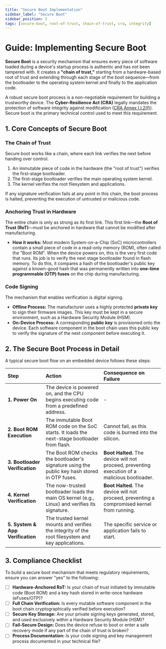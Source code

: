 ```yaml
---
title: "Secure Boot Implementation"
sidebar_label: "Secure Boot"
sidebar_position: 2
tags: [secure-boot, root-of-trust, chain-of-trust, cra, integrity]
---
```

# Guide: Implementing Secure Boot

**Secure Boot** is a security mechanism that ensures every piece of software loaded during a device's startup process is authentic and has not been tampered with. It creates a **"chain of trust,"** starting from a hardware-based root of trust and extending through each stage of the boot sequence—from the bootloader to the operating system kernel and finally to the application code.

A robust secure boot process is a non-negotiable requirement for building a trustworthy device. The **Cyber-Resilience Act (CRA)** legally mandates the protection of software integrity against modification ([CRA Annex I.I.2(f)][cra_annexI]). Secure boot is the primary technical control used to meet this requirement.

## 1. Core Concepts of Secure Boot

### The Chain of Trust
Secure boot works like a chain, where each link verifies the next before handing over control.
1.  An immutable piece of code in the hardware (the "root of trust") verifies the first-stage bootloader.
2.  The first-stage bootloader verifies the main operating system kernel.
3.  The kernel verifies the root filesystem and applications.

If any signature verification fails at any point in this chain, the boot process is halted, preventing the execution of untrusted or malicious code.

### Anchoring Trust in Hardware
The entire chain is only as strong as its first link. This first link—the **Root of Trust (RoT)**—must be anchored in hardware that cannot be modified after manufacturing.

-   **How it works:** Most modern System-on-a-Chip (SoC) microcontrollers contain a small piece of code in a read-only memory (ROM), often called the "Boot ROM". When the device powers on, this is the very first code that runs. Its job is to verify the next stage bootloader found in flash memory. To do this, it compares a hash of the bootloader's public key against a known-good hash that was permanently written into **one-time programmable (OTP) fuses** on the chip during manufacturing.

### Code Signing
The mechanism that enables verification is digital signing.
-   **Offline Process:** The manufacturer uses a highly protected **private key** to sign their firmware images. This key must be kept in a secure environment, such as a Hardware Security Module (HSM).
-   **On-Device Process:** A corresponding **public key** is provisioned onto the device. Each software component in the boot chain uses this public key to verify the signature of the next component before executing it.

## 2. The Secure Boot Process in Detail

A typical secure boot flow on an embedded device follows these steps:

| Step | Action | Consequence on Failure |
| :--- | :--- | :--- |
| **1. Power On** | The device is powered on, and the CPU begins executing code from a predefined address. | - |
| **2. Boot ROM Execution** | The immutable Boot ROM code on the SoC starts. It loads the next-stage bootloader from flash. | Cannot fail, as this code is burned into the silicon. |
| **3. Bootloader Verification** | The Boot ROM checks the bootloader's signature using the public key hash stored in OTP fuses. | **Boot Halted.** The device will not proceed, preventing execution of a malicious bootloader. |
| **4. Kernel Verification** | The now-trusted bootloader loads the main OS kernel (e.g., Linux) and verifies its signature. | **Boot Halted.** The device will not proceed, preventing a compromised kernel from running. |
| **5. System & App Verification** | The trusted kernel mounts and verifies the integrity of the root filesystem and key applications. | The specific service or application fails to start. |

## 3. Compliance Checklist

To build a secure boot mechanism that meets regulatory requirements, ensure you can answer "yes" to the following:

- [ ] **Hardware-Anchored RoT:** Is your chain of trust initiated by immutable code (Boot ROM) and a key hash stored in write-once hardware (eFuses/OTP)?
- [ ] **Full Chain Verification:** Is every mutable software component in the boot chain cryptographically verified before execution?
- [ ] **Secure Key Storage:** Are your private signing keys generated, stored, and used exclusively within a Hardware Security Module (HSM)?
- [ ] **Fail-Secure Design:** Does the device refuse to boot or enter a safe recovery mode if any part of the chain of trust is broken?
- [ ] **Process Documentation:** Is your code signing and key management process documented in your technical file?

<!-- Citations -->
[cra_annexI]: https://eur-lex.europa.eu/legal-content/EN/TXT/?uri=CELEX:02024R2847-20241120#anx_I "CRA Annex I – Essential cybersecurity requirements"